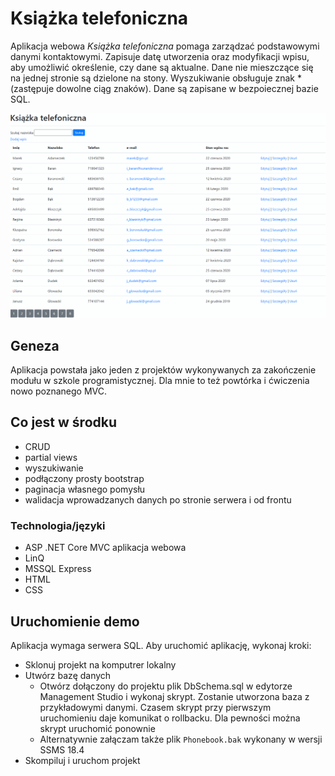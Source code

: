# Książka telefoniczna

Aplikacja webowa *Książka telefoniczna* pomaga zarządzać podstawowymi danymi kontaktowymi. Zapisuje datę utworzenia oraz modyfikacji wpisu, aby umożliwić określenie, czy dane są aktualne. Dane nie mieszczące się na jednej stronie są dzielone na stony. Wyszukiwanie obsługuje znak * (zastępuje dowolne ciąg znaków). Dane są zapisane w bezpoiecznej bazie SQL.

![Demo](Img/phonebook.gif)

## Geneza

Aplikacja powstała jako jeden z projektów wykonywanych za zakończenie modułu w szkole programistycznej. Dla mnie to też powtórka i ćwiczenia nowo poznanego MVC.

## Co jest w środku

- CRUD
- partial views
- wyszukiwanie
- podłączony prosty bootstrap
- paginacja własnego pomysłu
- walidacja wprowadzanych danych po stronie serwera i od frontu

### Technologia/języki

- ASP .NET Core MVC aplikacja webowa
- LinQ
- MSSQL Express
- HTML
- CSS

## Uruchomienie demo

Aplikacja wymaga serwera SQL. Aby uruchomić aplikację, wykonaj kroki:

- Sklonuj projekt na komputrer lokalny
- Utwórz bazę danych
  - Otwórz dołączony do projektu plik DbSchema.sql w edytorze Management Studio i wykonaj skrypt. Zostanie utworzona baza z przykładowymi danymi. Czasem skrypt przy pierwszym uruchomieniu daje komunikat o rollbacku. Dla pewności można skrypt uruchomić ponownie
  - Alternatywnie załączam także plik `Phonebook.bak` wykonany w wersji SSMS 18.4
- Skompiluj i uruchom projekt

